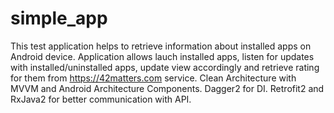 # simple_app
This test application helps to retrieve information about installed apps on Android device.
Application allows lauch installed apps, listen for updates with installed/uninstalled apps, update view accordingly and retrieve rating for them from https://42matters.com service.
Clean Architecture with MVVM and Android Architecture Components. Dagger2 for DI. Retrofit2 and RxJava2 for better communication with API. 
